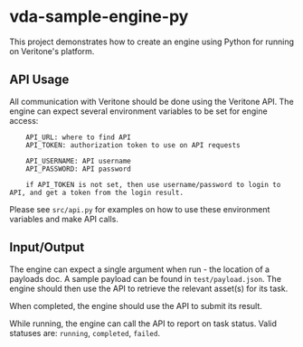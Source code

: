 # vda-sample-engine-py

This project demonstrates how to create an engine using Python for running on Veritone's platform.

## API Usage

All communication with Veritone should be done using the Veritone API. The engine can expect several environment variables to be set for engine access:

```
	API_URL: where to find API
	API_TOKEN: authorization token to use on API requests

	API_USERNAME: API username
	API_PASSWORD: API password

	if API_TOKEN is not set, then use username/password to login to API, and get a token from the login result.
```

Please see `src/api.py` for examples on how to use these environment variables and make API calls.

## Input/Output

The engine can expect a single argument when run - the location of a payloads doc. A sample payload can be found in `test/payload.json`. The engine should then use the API to retrieve the relevant asset(s) for its task.

When completed, the engine should use the API to submit its result.

While running, the engine can call the API to report on task status. Valid statuses are: `running`, `completed`, `failed`.
